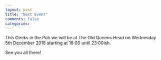 ```yaml
---
layout: post
title: "Next Event"
comments: false
categories:
---
```

This Geeks in the Pub we will be at The Old Queens Head on Wednesday 5th December 2018 starting at 18:00 until 23:00ish.

See you all there!
